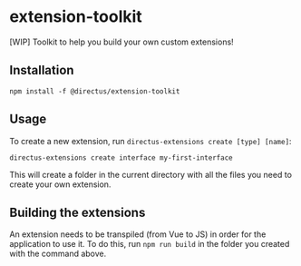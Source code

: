 # extension-toolkit
[WIP] Toolkit to help you build your own custom extensions!

## Installation

```
npm install -f @directus/extension-toolkit
```

## Usage

To create a new extension, run `directus-extensions create [type] [name]`:

```
directus-extensions create interface my-first-interface
```

This will create a folder in the current directory with all the files you need to create your own extension.

## Building the extensions

An extension needs to be transpiled (from Vue to JS) in order for the application to use it. To do this, run `npm run build` in the folder you  created with the command above.

